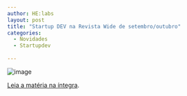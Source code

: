```yaml
---
author: HE:labs
layout: post
title: "Startup DEV na Revista Wide de setembro/outubro"
categories:
  - Novidades
  - Startupdev
     
---
```

![image](/blog/images/posts/2012-10-16/revistawide.jpg)

[Leia a matéria na íntegra](https://dl.dropboxusercontent.com/u/86181528/Revista%20Wide%20-%20Startup%20DEV.pdf).